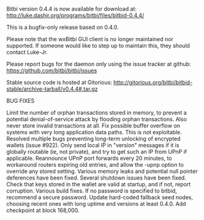 Bitbi version 0.4.4 is now available for download at:
http://luke.dashjr.org/programs/bitbi/files/bitbid-0.4.4/

This is a bugfix-only release based on 0.4.0.

Please note that the wxBitbi GUI client is no longer maintained nor supported. If someone would like to step up to maintain this, they should contact Luke-Jr.

Please report bugs for the daemon only using the issue tracker at github:
https://github.com/bitbi/bitbi/issues

Stable source code is hosted at Gitorious:
http://gitorious.org/bitbi/bitbid-stable/archive-tarball/v0.4.4#.tar.gz

BUG FIXES

Limit the number of orphan transactions stored in memory, to prevent a potential denial-of-service attack by flooding orphan transactions. Also never store invalid transactions at all.
Fix possible buffer overflow on systems with very long application data paths. This is not exploitable.
Resolved multiple bugs preventing long-term unlocking of encrypted wallets (issue #922).
Only send local IP in "version" messages if it is globally routable (ie, not private), and try to get such an IP from UPnP if applicable.
Reannounce UPnP port forwards every 20 minutes, to workaround routers expiring old entries, and allow the -upnp option to override any stored setting.
Various memory leaks and potential null pointer deferences have been
fixed.
Several shutdown issues have been fixed.
Check that keys stored in the wallet are valid at startup, and if not,
report corruption.
Various build fixes.
If no password is specified to bitbid, recommend a secure password.
Update hard-coded fallback seed nodes, choosing recent ones with long uptime and versions at least 0.4.0.
Add checkpoint at block 168,000.

